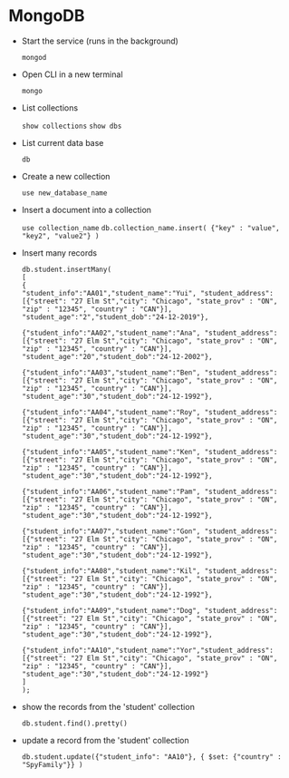# MongoDB

- Start the service (runs in the background)

	`mongod`

- Open CLI in a new terminal
	
	`mongo`

- List collections

	`show collections`
	`show dbs`

- List current data base

	`db`
 
- Create a new collection

	`use new_database_name`

- Insert a document into a collection

	`use collection_name`
	`db.collection_name.insert( {"key" : "value", "key2", "value2"} )`

- Insert many records

	```
	db.student.insertMany(
	[
	{
	"student_info":"AA01","student_name":"Yui", "student_address":[{"street": "27 Elm St","city": "Chicago", "state_prov" : "ON", "zip" : "12345", "country" : "CAN"}], "student_age":"2","student_dob":"24-12-2019"},

	{"student_info":"AA02","student_name":"Ana", "student_address":[{"street": "27 Elm St","city": "Chicago", "state_prov" : "ON", "zip" : "12345", "country" : "CAN"}], "student_age":"20","student_dob":"24-12-2002"},

	{"student_info":"AA03","student_name":"Ben", "student_address":[{"street": "27 Elm St","city": "Chicago", "state_prov" : "ON", "zip" : "12345", "country" : "CAN"}], "student_age":"30","student_dob":"24-12-1992"},

	{"student_info":"AA04","student_name":"Roy", "student_address":[{"street": "27 Elm St","city": "Chicago", "state_prov" : "ON", "zip" : "12345", "country" : "CAN"}], "student_age":"30","student_dob":"24-12-1992"},

	{"student_info":"AA05","student_name":"Ken", "student_address":[{"street": "27 Elm St","city": "Chicago", "state_prov" : "ON", "zip" : "12345", "country" : "CAN"}], "student_age":"30","student_dob":"24-12-1992"},

	{"student_info":"AA06","student_name":"Pam", "student_address":[{"street": "27 Elm St","city": "Chicago", "state_prov" : "ON", "zip" : "12345", "country" : "CAN"}], "student_age":"30","student_dob":"24-12-1992"},

	{"student_info":"AA07","student_name":"Gon", "student_address":[{"street": "27 Elm St","city": "Chicago", "state_prov" : "ON", "zip" : "12345", "country" : "CAN"}], "student_age":"30","student_dob":"24-12-1992"},

	{"student_info":"AA08","student_name":"Kil", "student_address":[{"street": "27 Elm St","city": "Chicago", "state_prov" : "ON", "zip" : "12345", "country" : "CAN"}], "student_age":"30","student_dob":"24-12-1992"},

	{"student_info":"AA09","student_name":"Dog", "student_address":[{"street": "27 Elm St","city": "Chicago", "state_prov" : "ON", "zip" : "12345", "country" : "CAN"}], "student_age":"30","student_dob":"24-12-1992"},

	{"student_info":"AA10","student_name":"Yor","student_address":[{"street": "27 Elm St","city": "Chicago", "state_prov" : "ON", "zip" : "12345", "country" : "CAN"}], "student_age":"30","student_dob":"24-12-1992"}
	]
	);
	```

- show the records from the 'student' collection

	`db.student.find().pretty()`

- update a record from the 'student' collection

	`db.student.update({"student_info": "AA10"}, { $set: {"country" : "SpyFamily"}} )`